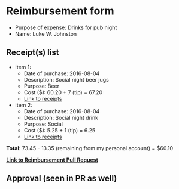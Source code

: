 
# Reimbursement form

- Purpose of expense: Drinks for pub night
- Name: Luke W. Johnston

## Receipt(s) list

<!-- Replace the below example, following the format provided, and adding items as needed -->

<!-- Example -->
- Item 1:
    - Date of purchase: 2016-08-04
    - Description: Social night beer jugs
    - Purpose: Beer
    - Cost ($): 60.20 + 7 (tip) = 67.20
    - [Link to receipts](https://github.com/UofTCoders/council/blob/master/treasurer/receipts/2016-08-04-drinks-GSUPub-LWJ.pdf)
- Item 2:
    - Date of purchase: 2016-08-04
    - Description: Social night drink
    - Purpose: Social
    - Cost ($): 5.25 + 1 (tip) = 6.25
    - [Link to receipts](https://github.com/UofTCoders/council/blob/master/treasurer/receipts/2016-08-04-drinks-GSUPub-LWJ.pdf)
    
**Total**: 73.45 - 13.35 (remaining from my personal account) = $60.10

**[Link to Reimbursement Pull Request](https://github.com/UofTCoders/council/pull/28)**

## Approval (seen in PR as well)
